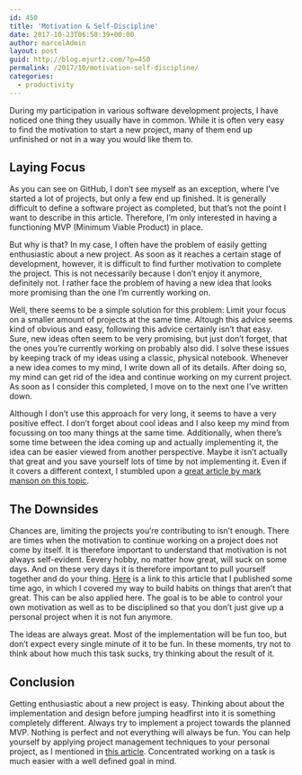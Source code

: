```yaml
---
id: 450
title: 'Motivation & Self-Discipline'
date: 2017-10-23T06:50:39+00:00
author: marcelAdmin
layout: post
guid: http://blog.mjurtz.com/?p=450
permalink: /2017/10/motivation-self-discipline/
categories:
  - productivity
---
```

During my participation in various software development projects, I have noticed one thing they usually have in common. While it is often very easy to find the motivation to start a new project, many of them end up unfinished or not in a way you would like them to.

## Laying Focus

As you can see on GitHub, I don&#8217;t see myself as an exception, where I&#8217;ve started a lot of projects, but only a few end up finished. It is generally difficult to define a software project as completed, but that&#8217;s not the point I want to describe in this article. Therefore, I&#8217;m only interested in having a functioning MVP (Minimum Viable Product) in place.

But why is that? In my case, I often have the problem of easily getting enthusiastic about a new project. As soon as it reaches a certain stage of development, however, it is difficult to find further motivation to complete the project. This is not necessarily because I don&#8217;t enjoy it anymore, definitely not. I rather face the problem of having a new idea that looks more promising than the one I&#8217;m currently working on.

Well, there seems to be a simple solution for this problem: Limit your focus on a smaller amount of projects at the same time. Altough this advice seems kind of obvious and easy, following this advice certainly isn&#8217;t that easy. Sure, new ideas often seem to be very promising, but just don&#8217;t forget, that the ones you&#8217;re currently working on probably also did. I solve these issues by keeping track of my ideas using a classic, physical notebook. Whenever a new idea comes to my mind, I write down all of its details. After doing so, my mind can get rid of the idea and continue working on my current project. As soon as I consider this completed, I move on to the next one I&#8217;ve written down.

Although I don&#8217;t use this approach for very long, it seems to have a very positive effect. I don&#8217;t forget about cool ideas and I also keep my mind from focussing on too many things at the same time. Additionally, when there&#8217;s some time between the idea coming up and actually implementing it, the idea can be easier viewed from another perspective. Maybe it isn&#8217;t actually that great and you save yourself lots of time by not implementing it. Even if it covers a different context, I stumbled upon a [great article by mark manson on this topic](https://markmanson.net/fuck-yes).

## The Downsides

Chances are, limiting the projects you&#8217;re contributing to isn&#8217;t enough. There are times when the motivation to continue working on a project does not come by itself. It is therefore important to understand that motivation is not always self-evident. Eevery hobby, no matter how great, will suck on some days. And on these very days it is therefore important to pull yourself together and do your thing. [Here](http://blog.mjurtz.com/2017/10/self-organization-and-increasing-productivity/) is a link to this article that I published some time ago, in which I covered my way to build habits on things that aren&#8217;t that great. This can be also applied here. The goal is to be able to control your own motivation as well as to be disciplined so that you don&#8217;t just give up a personal project when it is not fun anymore.

The ideas are always great. Most of the implementation will be fun too, but don&#8217;t expect every single minute of it to be fun. In these moments, try not to think about how much this task sucks, try thinking about the result of it.

## Conclusion

Getting enthusiastic about a new project is easy. Thinking about about the implementation and design before jumping headfirst into it is something completely different. Always try to implement a project towards the planned MVP. Nothing is perfect and not everything will always be fun. You can help yourself by applying project management techniques to your personal project, as I mentioned in [this article](http://blog.mjurtz.com/2017/10/self-organization-and-increasing-productivity/). Concentrated working on a task is much easier with a well defined goal in mind.
